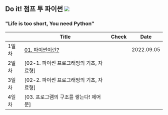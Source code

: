 ## Do it! 점프 투 파이썬 <img src="https://img.shields.io/badge/Python-3776AB?style=flat&logo=Python&logoColor=white"/>
### "Life is too short, You need Python"
| | Title | Check | Date |
|-|-------|-------|------|
| 1일차 | [01. 파이썬이란?](https://github.com/ChaCha0924/Jump-to-Python/blob/main/01.%20%ED%8C%8C%EC%9D%B4%EC%8D%AC%EC%9D%B4%EB%9E%80%20%EB%AC%B4%EC%97%87%EC%9D%B8%EA%B0%80.ipynb) | |2022.09.05 |
| 2일차 | [02-1. 파이썬 프로그래밍의 기초, 자료형] | | |
| 3일차 | [02-2. 파이썬 프로그래밍의 기초, 자료형] | | |
| 4일차 | [03. 프로그램의 구조를 쌓는다! 제어문] | | |
